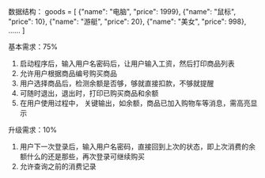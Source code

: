 数据结构：
goods = [
{"name": "电脑", "price": 1999},
{"name": "鼠标", "price": 10},
{"name": "游艇", "price": 20},
{"name": "美女", "price": 998},
......
]

基本需求：75%

1. 启动程序后，输入用户名密码后，让用户输入工资，然后打印商品列表
2. 允许用户根据商品编号购买商品
3. 用户选择商品后，检测余额是否够，够就直接扣款，不够就提醒
4. 可随时退出，退出时，打印已购买商品和余额
5. 在用户使用过程中， 关键输出，如余额，商品已加入购物车等消息，需高亮显示

升级需求：10%

1. 用户下一次登录后，输入用户名密码，直接回到上次的状态，即上次消费的余额什么的还是那些，再次登录可继续购买
2. 允许查询之前的消费记录
